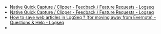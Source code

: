 - [Native Quick Capture / Clipper - Feedback / Feature Requests - Logseq](https://discuss.logseq.com/t/native-quick-capture-clipper/4037/6)
- [Native Quick Capture / Clipper - Feedback / Feature Requests - Logseq](https://discuss.logseq.com/t/native-quick-capture-clipper/4037/6)
- [How to save web articles in LogSeq ? (for moving away from Evernote) - Questions & Help - Logseq](https://discuss.logseq.com/t/how-to-save-web-articles-in-logseq-for-moving-away-from-evernote/20420)
-